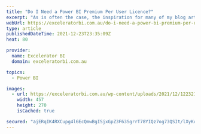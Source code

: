 ```yaml
---
title: "Do I Need a Power BI Premium Per User Licence?"
excerpt: "As is often the case, the inspiration for many of my blog articles comes from my experiences working with clients. Today I was on a call with a client in the USA who is still very early into his PowerBI.com journey. I noticed that he had a Power BI Premium [...]Read More »"
webUrl: https://exceleratorbi.com.au/do-i-need-a-power-bi-premium-per-user-licence/
type: article
publishedDateTime: 2021-12-23T23:35:09Z
heat: 80

provider:
  name: Excelerator BI
  domain: exceleratorbi.com.au

topics:
  - Power BI

images:
  - url: https://exceleratorbi.com.au/wp-content/uploads/2021/12/122321_2109_DoINeedaPow1.png
    width: 457
    height: 270
    isCached: true

secured: "ajERqIK4RXCupg4l6EcQmwBgISjxGpZ3F63SgrrT78YIQz7og73QSIt/lXyKo7r+1oJh3epGs/40CGpM/xqYtcG+xpLk9EjEQZc01UDyEdtNWKEhVIL+Ye1qCBQocDxe4pgd/fYXebskAlK2qDLtDk91a/vyFPlxi5N2ZhC43v6hB0f6H08m3EbOB0oVVtvP+to2Jp0hjgvl4A0jeI4DPvxrUUV8yNHFQYP2J4DGBDRfuMQcozA8x8IdxHBxvF3HCj+DkGidxfJJ1dqbhEK7UxuVohwKewKRBf6Y51VD4d5Unl6NBVAqzapIH4cuWt48zJXfGmX+/NyX/S3enbnD+uYR61sfpErxN+bVqPGavwE=;gCoTL7dRvjg28hGpfcTQEg=="
---
```


